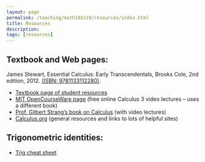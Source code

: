 ```yaml
---
layout: page
permalink: /teaching/math182s19/resources/index.html
title: Resources
description: 
tags: [resources]
---
```



## Textbook and Web pages:

James Stewart, Essential Calculus: Early Transcendentals, Brooks Cole, 2nd edition, 2012. [(ISBN: 9781133112280)](https://isbnsearch.org/isbn/9781133112280).

* [Textbook page of student resources](https://www.stewartcalculus.com/media/13_home.php)
* [MIT OpenCourseWare page](https://ocw.mit.edu/courses/mathematics/18-02-multivariable-calculus-fall-2007/) (free online Calculus 3 video lectures – uses a different book)
* [Prof. Gilbert Strang’s book on Calculus](https://ocw.mit.edu/resources/res-18-001-calculus-online-textbook-spring-2005/textbook/) (with video lectures)
* [Calculus.org](http://www.calculus.org/) (general resources and links to lots of helpful sites)


## Trigonometric identities:

* <a href="/assets/trig_cheat_sheet.pdf">Trig cheat sheet</a>





